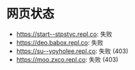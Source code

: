 # 网页状态
- https://start--stpstyc.repl.co: 失败
- https://deo.babox.repl.co: 失败
- https://su--yoyholee.repl.co: 失败 (403)
- https://moo.zxco.repl.co: 失败 (403)
